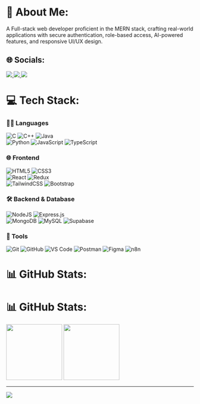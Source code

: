 # 💫 About Me:
A Full-stack web developer proficient in the MERN stack, crafting real-world applications with secure authentication, role-based access, AI-powered features, and responsive UI/UX design.

## 🌐 Socials:
<p>
  <a href="https://linkedin.com/in/karthikeya10">
    <img src="https://img.shields.io/badge/LinkedIn-%230077B5.svg?logo=linkedin&logoColor=white" />
  </a>
  <a href="mailto:kartikeyatadiparti@gmail.com">
    <img src="https://img.shields.io/badge/Email-D14836?logo=gmail&logoColor=white" />
  </a>
  <a href="https://karthikeyatadiparti.vercel.app">
    <img src="https://img.shields.io/badge/Portfolio-%230077B5.svg?logo=internet-explorer&logoColor=white" />
  </a>
</p>




# 💻 Tech Stack:

### 👨‍💻 Languages
![C](https://img.shields.io/badge/c-%2300599C.svg?style=for-the-badge&logo=c&logoColor=white) 
![C++](https://img.shields.io/badge/c++-%2300599C.svg?style=for-the-badge&logo=c%2B%2B&logoColor=white) 
![Java](https://img.shields.io/badge/java-%23ED8B00.svg?style=for-the-badge&logo=openjdk&logoColor=white)  
![Python](https://img.shields.io/badge/python-3670A0?style=for-the-badge&logo=python&logoColor=ffdd54) 
![JavaScript](https://img.shields.io/badge/javascript-%23323330.svg?style=for-the-badge&logo=javascript&logoColor=%23F7DF1E) 
![TypeScript](https://img.shields.io/badge/typescript-%23007ACC.svg?style=for-the-badge&logo=typescript&logoColor=white)

### 🌐 Frontend
![HTML5](https://img.shields.io/badge/html5-%23E34F26.svg?style=for-the-badge&logo=html5&logoColor=white) 
![CSS3](https://img.shields.io/badge/css3-%231572B6.svg?style=for-the-badge&logo=css3&logoColor=white)  
![React](https://img.shields.io/badge/react-%2320232a.svg?style=for-the-badge&logo=react&logoColor=%2361DAFB) 
![Redux](https://img.shields.io/badge/redux-%23593d88.svg?style=for-the-badge&logo=redux&logoColor=white)  
![TailwindCSS](https://img.shields.io/badge/tailwindcss-%2338B2AC.svg?style=for-the-badge&logo=tailwind-css&logoColor=white) 
![Bootstrap](https://img.shields.io/badge/bootstrap-%238511FA.svg?style=for-the-badge&logo=bootstrap&logoColor=white)

### 🛠️ Backend & Database
![NodeJS](https://img.shields.io/badge/node.js-6DA55F?style=for-the-badge&logo=node.js&logoColor=white) 
![Express.js](https://img.shields.io/badge/express.js-%23404d59.svg?style=for-the-badge&logo=express&logoColor=%2361DAFB)  
![MongoDB](https://img.shields.io/badge/MongoDB-%234ea94b.svg?style=for-the-badge&logo=mongodb&logoColor=white) 
![MySQL](https://img.shields.io/badge/mysql-4479A1.svg?style=for-the-badge&logo=mysql&logoColor=white) 
![Supabase](https://img.shields.io/badge/Supabase-3ECF8E?style=for-the-badge&logo=supabase&logoColor=white)

### 🧰 Tools
![Git](https://img.shields.io/badge/git-%23F05033.svg?style=for-the-badge&logo=git&logoColor=white)
![GitHub](https://img.shields.io/badge/github-%23121011.svg?style=for-the-badge&logo=github&logoColor=white)
![VS Code](https://img.shields.io/badge/VS%20Code-%23007ACC.svg?style=for-the-badge&logo=visual-studio-code&logoColor=white)
![Postman](https://img.shields.io/badge/Postman-FF6C37?style=for-the-badge&logo=postman&logoColor=white)
![Figma](https://img.shields.io/badge/figma-%23F24E1E.svg?style=for-the-badge&logo=figma&logoColor=white)
![n8n](https://img.shields.io/badge/n8n-%23000000.svg?style=for-the-badge&logo=n8n&logoColor=white)


# 📊 GitHub Stats:
# 📊 GitHub Stats:
<p align="left">
  <img src="https://github-readme-stats.vercel.app/api?username=KarthikeyaTadiparti&theme=dark&hide_border=false&include_all_commits=false&count_private=false" height="150" />
  <img src="https://github-readme-stats.vercel.app/api/top-langs/?username=KarthikeyaTadiparti&theme=dark&hide_border=false&include_all_commits=false&count_private=false&layout=compact" height="150" />
</p>


---

[![](https://visitcount.itsvg.in/api?id=KarthikeyaTadiparti&icon=0&color=0)](https://visitcount.itsvg.in)
